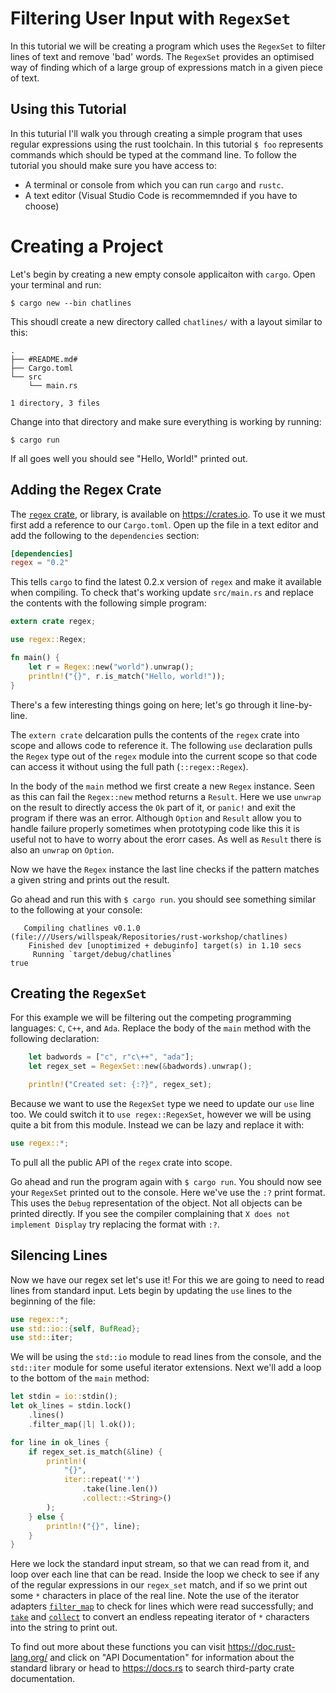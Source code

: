 # Filtering User Input with `RegexSet`

In this tutorial we will be creating a program which uses the
`RegexSet` to filter lines of text and remove 'bad' words. The
`RegexSet` provides an optimised way of finding which of a large group
of expressions match in a given piece of text.

## Using this Tutorial

In this tuturial I'll walk you through creating a simple program that
uses regular expressions using the rust toolchain. In this tutorial `$
foo` represents commands which should be typed at the command line. To
follow the tutorial you should make sure you have access to:

 * A terminal or console from which you can run `cargo` and `rustc`.
 * A text editor (Visual Studio Code is recommemnded if you have to choose)

# Creating a Project

Let's begin by creating a new empty console applicaiton with
`cargo`. Open your terminal and run:

```
$ cargo new --bin chatlines
```

This shoudl create a new directory called `chatlines/` with a layout
similar to this:

```
.
├── #README.md#
├── Cargo.toml
└── src
    └── main.rs

1 directory, 3 files
```

Change into that directory and make sure everything is working by running:

```
$ cargo run
```

If all goes well you should see "Hello, World!" printed out.

## Adding the Regex Crate

The [`regex` crate][regex-crate], or library, is available on
<https://crates.io>. To use it we must first add a reference to our
`Cargo.toml`. Open up the file in a text editor and add the following
to the `dependencies` section:

```toml
[dependencies]
regex = "0.2"
```

This tells `cargo` to find the latest 0.2.x version of `regex` and
make it available when compiling. To check that's working update
`src/main.rs` and replace the contents with the following simple
program:

```rust
extern crate regex;

use regex::Regex;

fn main() {
    let r = Regex::new("world").unwrap();
    println!("{}", r.is_match("Hello, world!"));
}
```

There's a few interesting things going on here; let's go through it
line-by-line.

The `extern crate` delcaration pulls the contents of the `regex` crate
into scope and allows code to reference it. The following `use`
declaration pulls the `Regex` type out of the `regex` module into the
current scope so that code can access it without using the full path
(`::regex::Regex`).

In the body of the `main` method we first create a new `Regex`
instance. Seen as this can fail the `Regex::new` method returns a
`Result`. Here we use `unwrap` on the result to directly access the
`Ok` part of it, or `panic!` and exit the program if there was an
error. Although `Option` and `Result` allow you to handle failure
properly sometimes when prototyping code like this it is useful not to
have to worry about the erorr cases. As well as `Result` there is also
an `unwrap` on `Option`.

Now we have the `Regex` instance the last line checks if the pattern
matches a given string and prints out the result.

Go ahead and run this with `$ cargo run`. you should see something
similar to the following at your console:

```
   Compiling chatlines v0.1.0 (file:///Users/willspeak/Repositories/rust-workshop/chatlines)
    Finished dev [unoptimized + debuginfo] target(s) in 1.10 secs
     Running `target/debug/chatlines`
true
```

## Creating the `RegexSet`

For this example we will be filtering out the competing programming languages: `C`, `C++`, and `Ada`. Replace the body of the `main` method with the following declaration:

```rust
    let badwords = ["c", r"c\++", "ada"];
    let regex_set = RegexSet::new(&badwords).unwrap();

    println!("Created set: {:?}", regex_set);
```

Because we want to use the `RegexSet` type we need to update our `use` line too. We could switch it to `use regex::RegexSet`, however we will be using quite a bit from this module. Instead we can be lazy and replace it with:

```rust
use regex::*;
```

To pull all the public API of the `regex` crate into scope.

Go ahead and run the program again with `$ cargo run`. You should now see your `RegexSet` printed out to the console. Here we've use the `:?` print format. This uses the `Debug` representation of the object. Not all objects can be printed directly. If you see the compiler complaining that `X does not implement Display` try replacing the format with `:?`.

## Silencing Lines

Now we have our regex set let's use it! For this we are going to need to read lines from standard input. Lets begin by updating the `use` lines to the beginning of the file:

```rust
use regex::*;
use std::io::{self, BufRead};
use std::iter;
```

We will be using the `std::io` module to read lines from the console, and the `std::iter` module for some useful iterator extensions. Next we'll add a loop to the bottom of the `main` method:

```rust
let stdin = io::stdin();
let ok_lines = stdin.lock()
    .lines()
    .filter_map(|l| l.ok());

for line in ok_lines {
    if regex_set.is_match(&line) {
        println!(
            "{}",
            iter::repeat('*')
                .take(line.len())
                .collect::<String>()
        );
    } else {
        println!("{}", line);
    }
}
```

Here we lock the standard input stream, so that we can read from it, and loop over each line that can be read. Inside the loop we check to see if any of the regular expressions in our `regex_set` match, and if so we print out some `*` characters in place of the real line. Note the use of the iterator adapters [`filter_map`] to check for lines which were read successfully; and [`take`] and [`collect`] to convert an endless repeating iterator of `*` characters into the string to print out.

To find out more about these functions you can visit <https://doc.rust-lang.org/> and click on "API Documentation" for information about the standard library or head to <https://docs.rs> to search third-party crate documentation.

 [regex-crate]: https://crates.io/crates/regex
 [`filter_map`]: https://doc.rust-lang.org/stable/std/iter/trait.Iterator.html#method.filter_map
 [`collect`]: https://doc.rust-lang.org/stable/std/iter/trait.Iterator.html#method.collect
 [`take`]: https://doc.rust-lang.org/stable/std/iter/trait.Iterator.html#method.take

